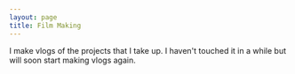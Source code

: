 ```yaml
---
layout: page
title: Film Making
---
```


I make vlogs of the projects that I take up. I haven't touched it in a while but will soon start making vlogs again.
